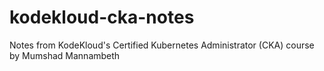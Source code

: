 # kodekloud-cka-notes
Notes from KodeKloud's Certified Kubernetes Administrator (CKA) course by Mumshad Mannambeth
